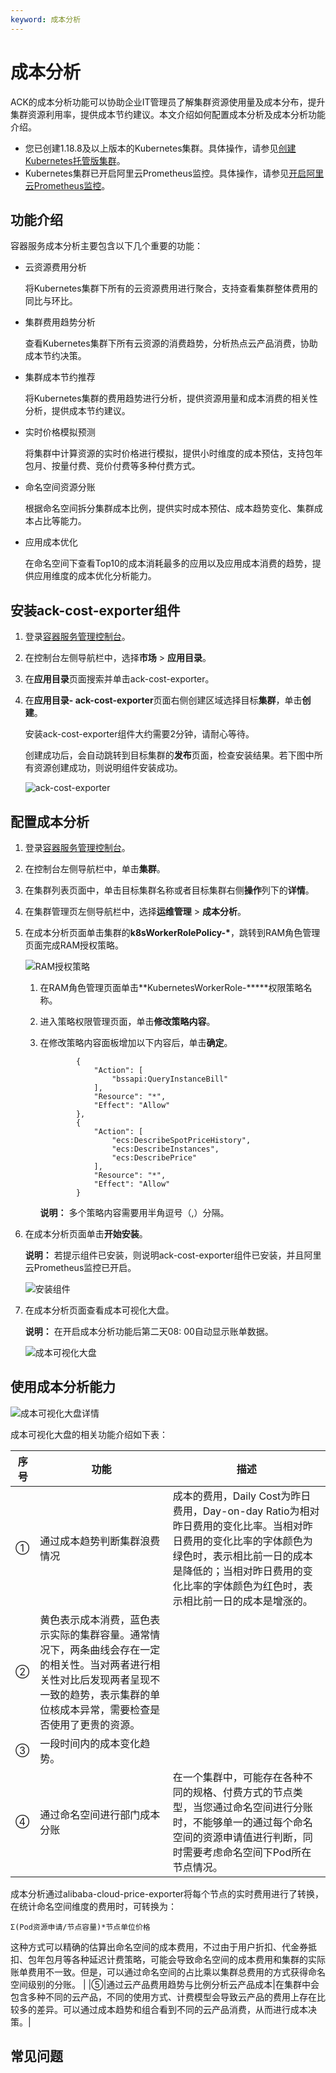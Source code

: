 ```yaml
---
keyword: 成本分析
---
```


# 成本分析

ACK的成本分析功能可以协助企业IT管理员了解集群资源使用量及成本分布，提升集群资源利用率，提供成本节约建议。本文介绍如何配置成本分析及成本分析功能介绍。

-   您已创建1.18.8及以上版本的Kubernetes集群。具体操作，请参见[创建Kubernetes托管版集群](/cn.zh-CN/Kubernetes集群用户指南/集群/创建集群/创建Kubernetes托管版集群.md)。
-   Kubernetes集群已开启阿里云Prometheus监控。具体操作，请参见[开启阿里云Prometheus监控](/cn.zh-CN/Kubernetes集群用户指南/可观测性/监控管理/阿里云Prometheus监控.md)。

## 功能介绍

容器服务成本分析主要包含以下几个重要的功能：

-   云资源费用分析

    将Kubernetes集群下所有的云资源费用进行聚合，支持查看集群整体费用的同比与环比。

-   集群费用趋势分析

    查看Kubernetes集群下所有云资源的消费趋势，分析热点云产品消费，协助成本节约决策。

-   集群成本节约推荐

    将Kubernetes集群的费用趋势进行分析，提供资源用量和成本消费的相关性分析，提供成本节约建议。

-   实时价格模拟预测

    将集群中计算资源的实时价格进行模拟，提供小时维度的成本预估，支持包年包月、按量付费、竞价付费等多种付费方式。

-   命名空间资源分账

    根据命名空间拆分集群成本比例，提供实时成本预估、成本趋势变化、集群成本占比等能力。

-   应用成本优化

    在命名空间下查看Top10的成本消耗最多的应用以及应用成本消费的趋势，提供应用维度的成本优化分析能力。


## 安装ack-cost-exporter组件

1.  登录[容器服务管理控制台](https://cs.console.aliyun.com)。

2.  在控制台左侧导航栏中，选择**市场** \> **应用目录**。

3.  在**应用目录**页面搜索并单击ack-cost-exporter。

4.  在**应用目录- ack-cost-exporter**页面右侧创建区域选择目标**集群**，单击**创建**。

    安装ack-cost-exporter组件大约需要2分钟，请耐心等待。

    创建成功后，会自动跳转到目标集群的**发布**页面，检查安装结果。若下图中所有资源创建成功，则说明组件安装成功。

    ![ack-cost-exporter](https://static-aliyun-doc.oss-accelerate.aliyuncs.com/assets/img/zh-CN/8138960261/p272356.png)


## 配置成本分析

1.  登录[容器服务管理控制台](https://cs.console.aliyun.com)。

2.  在控制台左侧导航栏中，单击**集群**。

3.  在集群列表页面中，单击目标集群名称或者目标集群右侧**操作**列下的**详情**。

4.  在集群管理页左侧导航栏中，选择**运维管理** \> **成本分析**。

5.  在成本分析页面单击集群的**k8sWorkerRolePolicy-\***，跳转到RAM角色管理页面完成RAM授权策略。

    ![RAM授权策略](https://static-aliyun-doc.oss-accelerate.aliyuncs.com/assets/img/zh-CN/9138960261/p272320.png)

    1.  在RAM角色管理页面单击**KubernetesWorkerRole-\*\*\***权限策略名称。

    2.  进入策略权限管理页面，单击**修改策略内容**。

    3.  在修改策略内容面板增加以下内容后，单击**确定**。

        ```
                {
                    "Action": [
                        "bssapi:QueryInstanceBill"
                    ],
                    "Resource": "*",
                    "Effect": "Allow"
                },
                {
                    "Action": [
                        "ecs:DescribeSpotPriceHistory",
                        "ecs:DescribeInstances",
                        "ecs:DescribePrice"
                    ],
                    "Resource": "*",
                    "Effect": "Allow"
                }
        ```

        **说明：** 多个策略内容需要用半角逗号（,）分隔。

6.  在成本分析页面单击**开始安装**。

    **说明：** 若提示组件已安装，则说明ack-cost-exporter组件已安装，并且阿里云Prometheus监控已开启。

    ![安装组件](https://static-aliyun-doc.oss-accelerate.aliyuncs.com/assets/img/zh-CN/9138960261/p272328.png)

7.  在成本分析页面查看成本可视化大盘。

    **说明：** 在开启成本分析功能后第二天08: 00自动显示账单数据。

    ![成本可视化大盘](https://static-aliyun-doc.oss-accelerate.aliyuncs.com/assets/img/zh-CN/5156460261/p272334.png)


## 使用成本分析能力

![成本可视化大盘详情](https://static-aliyun-doc.oss-accelerate.aliyuncs.com/assets/img/zh-CN/8387460261/p272351.png)

成本可视化大盘的相关功能介绍如下表：

|序号|功能|描述|
|--|--|--|
|①|通过成本趋势判断集群浪费情况|成本的费用，Daily Cost为昨日费用，Day-on-day Ratio为相对昨日费用的变化比率。当相对昨日费用的变化比率的字体颜色为绿色时，表示相比前一日的成本是降低的；当相对昨日费用的变化比率的字体颜色为红色时，表示相比前一日的成本是增涨的。 |
|②|黄色表示成本消费，蓝色表示实际的集群容量。通常情况下，两条曲线会存在一定的相关性。当对两者进行相关性对比后发现两者呈现不一致的趋势，表示集群的单位核成本异常，需要检查是否使用了更贵的资源。 |
|③|一段时间内的成本变化趋势。|
|④|通过命名空间进行部门成本分账|在一个集群中，可能存在各种不同的规格、付费方式的节点类型，当您通过命名空间进行分账时，不能够单一的通过每个命名空间的资源申请值进行判断，同时需要考虑命名空间下Pod所在节点情况。

成本分析通过alibaba-cloud-price-exporter将每个节点的实时费用进行了转换，在统计命名空间维度的费用时，可转换为：

```
Σ(Pod资源申请/节点容量)*节点单位价格
```

这种方式可以精确的估算出命名空间的成本费用，不过由于用户折扣、代金券抵扣、包年包月等各种延迟计费策略，可能会导致命名空间的成本费用和集群的实际账单费用不一致。但是，可以通过命名空间的占比乘以集群总费用的方式获得命名空间级别的分账。 |
|⑤|通过云产品费用趋势与比例分析云产品成本|在集群中会包含多种不同的云产品，不同的使用方式、计费模型会导致云产品的费用上存在比较多的差异。可以通过成本趋势和组合看到不同的云产品消费，从而进行成本决策。|

## 常见问题



